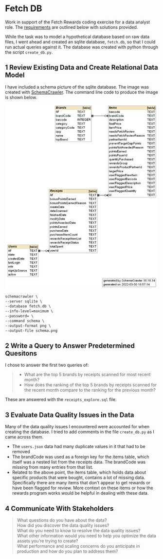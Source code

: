 
# Fetch DB

Work in support of the Fetch Rewards coding exercise for a data analyst role. The [requirements](https://fetch-hiring.s3.amazonaws.com/data-analyst/ineeddata-data-modeling/data-modeling.html) are outlined below with solutions provided.

While the task was to model a hypothetical database based on raw data files, I went ahead and created an sqlite database, `fetch.db`, so that I could run actual queries against it. The database was created with python through the script `create_db.py`.

## 1 Review Existing Data and Create Relational Data Model

I have included a schema picture of the sqlite database. The image was created with [SchemaCrawler](https://www.schemacrawler.com/). The command line code to produce the image is shown below.

![](./fetch_schema.png)

```
schemacrawler \ 
--server sqlite \
--database fetch.db \
--info-level=maximum \
--password= \
--command schema \
--output-format png \
--output-file schema.png
```

## 2 Write a Query to Answer Predetermined Quesitons

I chose to answer the first two queries of:

> - What are the top 5 brands by receipts scanned for most recent month?
> - How does the ranking of the top 5 brands by receipts scanned for the recent month compare to the ranking for the previous month?

These are answered with the `receipts_explore.sql` file.

## 3 Evaluate Data Quality Issues in the Data

Many of the data quality issues I encountered were accounted for when creating the database. I tried to add comments in the file `create_db.py` as I came across them.

- The `users.json` data had many duplicate values in it that had to be removed
- The brandCode was used as a foreign key for the items table, which itself was a nested list from the receipts data. The brandCode was missing from many entries from that list. 
- Related to the above point, the items table, which holds data about specific products that were bought, contains a lot of missing data. Specifically there are many items that don't appear to get rewards or have been flagged for review. More context on these items or how the rewards program works would be helpful in dealing with these data.

## 4 Communicate With Stakeholders



> What questions do you have about the data?\
> How did you discover the data quality issues?\
> What do you need to know to resolve the data quality issues?\
> What other information would you need to help you optimize the data assets you're trying to create?\
> What performance and scaling concerns do you anticipate in production and how do you plan to address them?
